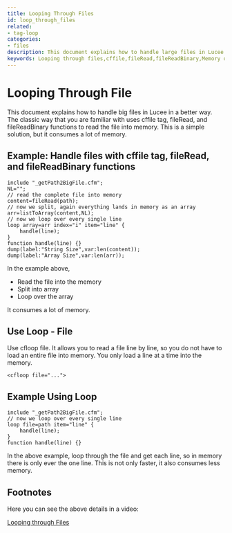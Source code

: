 ```yaml
---
title: Looping Through Files
id: loop_through_files
related:
- tag-loop
categories:
- files
description: This document explains how to handle large files in Lucee more efficiently.
keywords: Looping through files,cffile,fileRead,fileReadBinary,Memory optimization,Lucee
---
```




# Looping Through File

This document explains how to handle big files in Lucee in a better way. The classic way that you are familiar with uses cffile tag, fileRead, and fileReadBinary functions to read the file into memory. This is a simple solution, but it consumes a lot of memory.

## Example: Handle files with cffile tag, fileRead, and fileReadBinary functions

```luceescript
include "_getPath2BigFile.cfm";
NL="";
// read the complete file into memory
content=fileRead(path);
// now we split, again everything lands in memory as an array
arr=listToArray(content,NL);
// now we loop over every single line
loop array=arr index="i" item="line" {
	handle(line);
}
function handle(line) {}
dump(label:"String Size",var:len(content));
dump(label:"Array Size",var:len(arr));
```

In the example above,

- Read the file into the memory
- Split into array
- Loop over the array

It consumes a lot of memory.

## Use Loop - File

Use cfloop file. It allows you to read a file line by line, so you do not have to load an entire file into memory. You only load a line at a time into the memory.

```luceescript
<cfloop file="...">
```

## Example Using Loop

```luceescript
include "_getPath2BigFile.cfm";
// now we loop over every single line
loop file=path item="line" {
	handle(line);
}
function handle(line) {}
```

In the above example, loop through the file and get each line, so in memory there is only ever the one line. This is not only faster, it also consumes less memory.

## Footnotes

Here you can see the above details in a video:

[Looping through Files](https://www.youtube.com/watch?v=6w2Wr8snk50)

